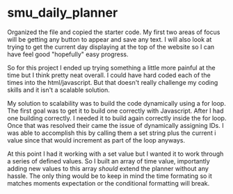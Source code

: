 # smu_daily_planner

Organized the file and copied the starter code. My first two areas of focus will be getting any button to appear and save any text. I will also look at trying to get the current day displaying at the top of the website so I can have feel good "hopefully" easy progress.

So for this project I ended up trying something a little more painful at the time but I think pretty neat overall. I could have hard coded each of the times into the html/javascript. But that doesn't really challenge my coding skills and it isn't a scalable solution. 

My solution to scalability was to build the code dynamically using a for loop. The first goal was to get it to build one correctly with Javascript. After I had one building correctly. I needed it to build again correctly inside the for loop. Once that was resolved their came the issue of dynamically assigning IDs. I was able to accomplish this by calling them a set string plus the current i value since that would increment as part of the loop anyways.

At this point I had it working with a set value but I wanted it to work through a series of defined values. So I built an array of time value, importantly adding new values to this array *should* extend the planner without any hassle. The only thing would be to keep in mind the time formating so it matches moments expectation or the conditional formatting will break.